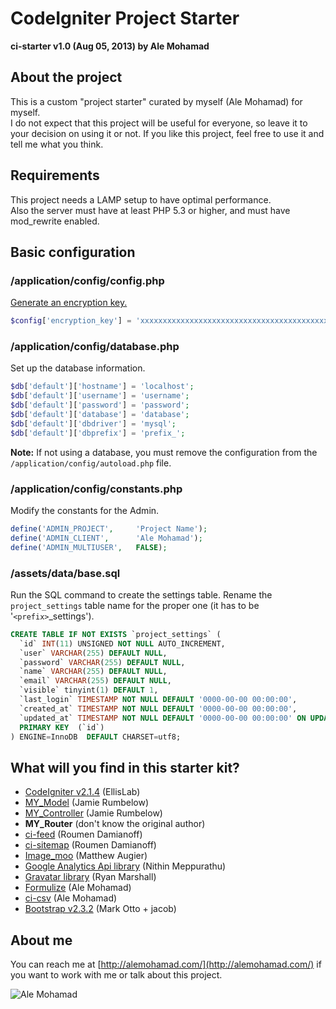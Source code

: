 # CodeIgniter Project Starter

**ci-starter v1.0 (Aug 05, 2013) by Ale Mohamad**

## About the project

This is a custom "project starter" curated by myself (Ale Mohamad) for myself.  
I do not expect that this project will be useful for everyone, so leave it to your decision on using it or not. If you like this project, feel free to use it and tell me what you think.

## Requirements

This project needs a LAMP setup to have optimal performance.  
Also the server must have at least PHP 5.3 or higher, and must have mod_rewrite enabled.

## Basic configuration

### /application/config/config.php

[Generate an encryption key.](https://www.random.org/passwords/?num=1&len=24&format=html&rnd=new)

```php
$config['encryption_key'] = 'xxxxxxxxxxxxxxxxxxxxxxxxxxxxxxxxxxxxxxxxxxxxxxxx';
```

### /application/config/database.php

Set up the database information.

```php
$db['default']['hostname'] = 'localhost';  
$db['default']['username'] = 'username';  
$db['default']['password'] = 'password';  
$db['default']['database'] = 'database';  
$db['default']['dbdriver'] = 'mysql';  
$db['default']['dbprefix'] = 'prefix_';
```

**Note:** If not using a database, you must remove the configuration from the ```/application/config/autoload.php``` file.

### /application/config/constants.php

Modify the constants for the Admin.

```php
define('ADMIN_PROJECT',     'Project Name');
define('ADMIN_CLIENT',      'Ale Mohamad');
define('ADMIN_MULTIUSER',   FALSE);
```

### /assets/data/base.sql

Run the SQL command to create the settings table. Rename the ```project_settings``` table name for the proper one (it has to be '```<prefix>```_settings').

```sql
CREATE TABLE IF NOT EXISTS `project_settings` (
  `id` INT(11) UNSIGNED NOT NULL AUTO_INCREMENT,
  `user` VARCHAR(255) DEFAULT NULL,
  `password` VARCHAR(255) DEFAULT NULL,
  `name` VARCHAR(255) DEFAULT NULL,
  `email` VARCHAR(255) DEFAULT NULL,
  `visible` tinyint(1) DEFAULT 1,
  `last_login` TIMESTAMP NOT NULL DEFAULT '0000-00-00 00:00:00',
  `created_at` TIMESTAMP NOT NULL DEFAULT '0000-00-00 00:00:00',
  `updated_at` TIMESTAMP NOT NULL DEFAULT '0000-00-00 00:00:00' ON UPDATE CURRENT_TIMESTAMP,
  PRIMARY KEY  (`id`)
) ENGINE=InnoDB  DEFAULT CHARSET=utf8;
```

## What will you find in this starter kit?

* [CodeIgniter v2.1.4](http://ellislab.com/codeigniter) (EllisLab)
* [MY_Model](https://github.com/jamierumbelow/codeigniter-base-model) (Jamie Rumbelow)
* [MY_Controller](https://github.com/jamierumbelow/codeigniter-base-controller) (Jamie Rumbelow)
* **MY_Router** (don't know the original author)
* [ci-feed](https://github.com/RoumenDamianoff/ci-feed) (Roumen Damianoff)
* [ci-sitemap](https://github.com/RoumenDamianoff/ci-sitemap) (Roumen Damianoff)
* [Image_moo](http://www.matmoo.com/digital-dribble/codeigniter/image_moo/) (Matthew Augier)
* [Google Analytics Api library](https://github.com/chonthu/Codeigniter-Google-Analytics-Class) (Nithin Meppurathu)
* [Gravatar library](https://github.com/rsmarshall/Codeigniter-Gravatar) (Ryan Marshall)
* [Formulize](https://github.com/alemohamad/ci-formulize) (Ale Mohamad)
* [ci-csv](https://github.com/alemohamad/ci-csv) (Ale Mohamad)
* [Bootstrap v2.3.2](http://getbootstrap.com/2.3.2/) (Mark Otto + jacob)

## About me

You can reach me at [http://alemohamad.com/](http://alemohamad.com/) if you want to work with me or talk about this project.

![Ale Mohamad](http://alemohamad.com/github/logo2012am.png)